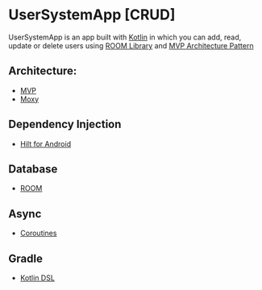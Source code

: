 # UserSystemApp [CRUD] #
UserSystemApp is an app built with [Kotlin][1] in which you can add, read, update or delete users using [ROOM Library][2] and [MVP Architecture Pattern][3]

## Architecture:
* [MVP][3]
* [Moxy][4]

## Dependency Injection
* [Hilt for Android][5]

## Database
* [ROOM][2]

## Async
* [Coroutines][6]

## Gradle
* [Kotlin DSL][7]

[1]: https://kotlinlang.org/
[2]: https://developer.android.com/training/data-storage/room
[3]: https://en.wikipedia.org/wiki/Model–view–presenter
[4]: https://github.com/moxy-community/Moxy
[5]: https://developer.android.com/training/dependency-injection/hilt-android
[6]: https://developer.android.com/kotlin/coroutines
[7]: https://docs.gradle.org/current/userguide/kotlin_dsl.html
